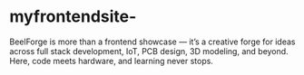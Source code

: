 # myfrontendsite-
BeelForge is more than a frontend showcase — it’s a creative forge for ideas across full stack development, IoT, PCB design, 3D modeling, and beyond. Here, code meets hardware, and learning never stops.
